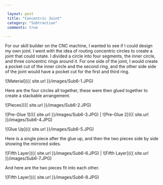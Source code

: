 ```yaml
---

 layout: post
 title: "Concentric Joint"
 category: "Subtraction"
 comments: true
 
---
```


For our skill builder on the CNC machine, I wanted to see if I could design my own joint. I went with the idea of routing concentric circles to create a joint that could rotate. I divided a circle into four segments, the inner circle, and three concentric rings around it. For one side of the joint, I would create a pocket cut of the inner circle and the second ring, and the other side side of the joint would have a pocket cut for the first and third ring.

![Material]({{ site.url }}/images/Sub6-1.JPG)

Here are the four circles all together, these were then glued together to create a stackable arrangement.

![Pieces]({{ site.url }}/images/Sub6-2.JPG)

![Pre-Glue 1]({{ site.url }}/images/Sub6-3.JPG) | ![Pre-Glue 2]({{ site.url }}/images/Sub6-4.JPG)

![Glue Up]({{ site.url }}/images/Sub6-5.JPG)

Here is a single piece after the glue up, and then the two pieces side by side showing the mirrored sides.

![Fifth Layer]({{ site.url }}/images/Sub6-6.JPG) |  ![Fifth Layer]({{ site.url }}/images/Sub6-7.JPG)

And here are the two pieces fit into each other.

![Fifth Layer]({{ site.url }}/images/Sub6-8.JPG)
